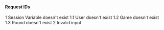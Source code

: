 ﻿#### Request IDs

1 Session Variable doesn't exist
	1.1 User doesn't exist
	1.2 Game doesn't exist
	1.3 Round doesn't exist
2 Invalid input